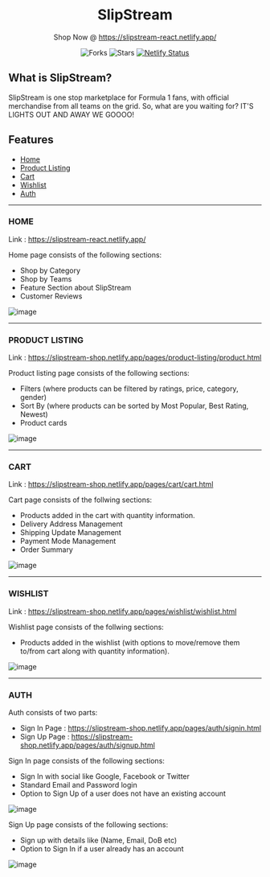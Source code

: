 <div align="center">

# SlipStream

Shop Now @ https://slipstream-react.netlify.app/

![Forks](https://img.shields.io/github/forks/NtshVrm/e_commerce)
![Stars](https://img.shields.io/github/forks/NtshVrm/e_commerce)
[![Netlify Status](https://api.netlify.com/api/v1/badges/a1fe7d1f-75e9-4c30-bd3a-8df76d74c08c/deploy-status)](https://app.netlify.com/sites/infinityui/deploys)

</div>

## What is SlipStream?

SlipStream is one stop marketplace for Formula 1 fans, with official merchandise from all teams on the grid. So, what are you waiting for? IT'S LIGHTS OUT AND AWAY WE GOOOO!

## Features

- [Home](#home)
- [Product Listing](#product-listing)
- [Cart](#cart)
- [Wishlist](#wishlist)
- [Auth](#auth)

---

### HOME

Link : https://slipstream-react.netlify.app/

Home page consists of the following sections:

- Shop by Category
- Shop by Teams
- Feature Section about SlipStream
- Customer Reviews

![image](images/home.jpg)

---

### PRODUCT LISTING

Link : https://slipstream-shop.netlify.app/pages/product-listing/product.html

Product listing page consists of the following sections:

- Filters (where products can be filtered by ratings, price, category, gender)
- Sort By (where products can be sorted by Most Popular, Best Rating, Newest)
- Product cards

![image](images/product-listing.jpg)

---

### CART

Link : https://slipstream-shop.netlify.app/pages/cart/cart.html

Cart page consists of the follwing sections:

- Products added in the cart with quantity information.
- Delivery Address Management
- Shipping Update Management
- Payment Mode Management
- Order Summary

![image](images/cart.jpg)

---

### WISHLIST

Link : https://slipstream-shop.netlify.app/pages/wishlist/wishlist.html

Wishlist page consists of the follwing sections:

- Products added in the wishlist (with options to move/remove them to/from cart along with quantity information).

![image](images/wishlist-page.jpg)

---

### AUTH

Auth consists of two parts:

- Sign In Page : https://slipstream-shop.netlify.app/pages/auth/signin.html
- Sign Up Page : https://slipstream-shop.netlify.app/pages/auth/signup.html

Sign In page consists of the following sections:

- Sign In with social like Google, Facebook or Twitter
- Standard Email and Password login
- Option to Sign Up of a user does not have an existing account

![image](images/sign-in.jpg)

Sign Up page consists of the following sections:

- Sign up with details like (Name, Email, DoB etc)
- Option to Sign In if a user already has an account

![image](images/sign-up.jpg)
